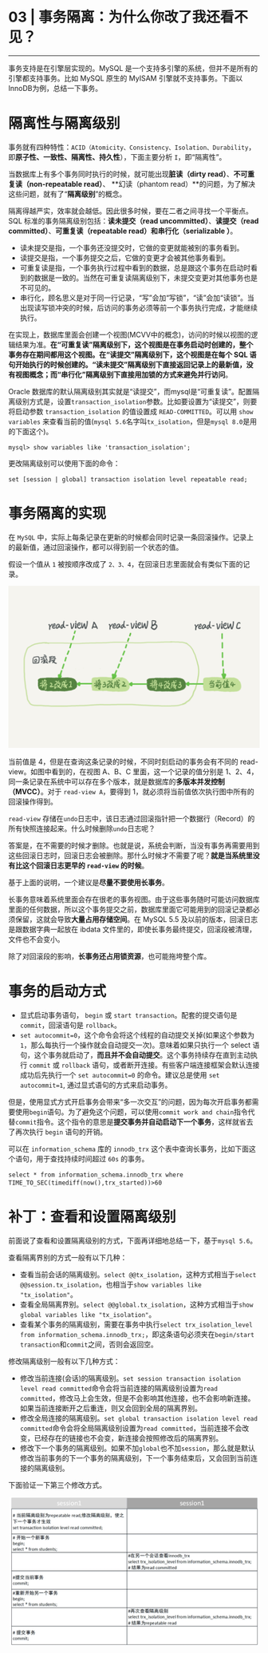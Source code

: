 ﻿# 03 | 事务隔离：为什么你改了我还看不见？
---

事务支持是在引擎层实现的。MySQL 是一个支持多引擎的系统，但并不是所有的引擎都支持事务。比如 MySQL 原生的 MyISAM 引擎就不支持事务。下面以InnoDB为例，总结一下事务。

# 隔离性与隔离级别
事务就有四种特性：`ACID（Atomicity、Consistency、Isolation、Durability`，即**原子性、一致性、隔离性、持久性**），下面主要分析 `I`，即“隔离性”。

当数据库上有多个事务同时执行的时候，就可能出现**脏读（dirty read）**、**不可重复读（non-repeatable read）**、 **幻读（phantom read）**的问题，为了解决这些问题，就有了“**隔离级别**”的概念。

隔离得越严实，效率就会越低。因此很多时候，要在二者之间寻找一个平衡点。SQL 标准的事务隔离级别包括：**读未提交（read uncommitted）**、**读提交（read committed）**、**可重复读（repeatable read）**和**串行化（serializable ）**。


- 读未提交是指，一个事务还没提交时，它做的变更就能被别的事务看到。
- 读提交是指，一个事务提交之后，它做的变更才会被其他事务看到。
- 可重复读是指，一个事务执行过程中看到的数据，总是跟这个事务在启动时看到的数据是一致的。当然在可重复读隔离级别下，未提交变更对其他事务也是不可见的。
- 串行化，顾名思义是对于同一行记录，“写”会加“写锁”，“读”会加“读锁”。当出现读写锁冲突的时候，后访问的事务必须等前一个事务执行完成，才能继续执行。

在实现上，数据库里面会创建一个视图(MCVV中的概念)，访问的时候以视图的逻辑结果为准。**在“可重复读”隔离级别下，这个视图是在事务启动时创建的，整个事务存在期间都用这个视图。在“读提交”隔离级别下，这个视图是在每个 SQL 语句开始执行的时候创建的。“读未提交”隔离级别下直接返回记录上的最新值，没有视图概念；而“串行化”隔离级别下直接用加锁的方式来避免并行访问**。

Oracle 数据库的默认隔离级别其实就是“读提交”，而mysql是“可重复读”。配置隔离级别方式是，设置`transaction_isolation`参数。比如要设置为“读提交”，则要将启动参数 `transaction_isolation` 的值设置成 `READ-COMMITTED`。可以用 `show variables` 来查看当前的值(`mysql 5.6`名字叫`tx_isolation`，但是`mysql 8.0`是用的下面这个)。
```
mysql> show variables like 'transaction_isolation';
```
更改隔离级别可以使用下面的命令：
```
set [session | global] transaction isolation level repeatable read;
```

# 事务隔离的实现
在 `MySQL` 中，实际上每条记录在更新的时候都会同时记录一条回滚操作。记录上的最新值，通过回滚操作，都可以得到前一个状态的值。

假设一个值从 `1` 被按顺序改成了 `2、3、4`，在回滚日志里面就会有类似下面的记录。
<center>
<img src="https://raw.githubusercontent.com/adamhand/LeetCode-images/master/mvcc_45.png">
</center>

当前值是 4，但是在查询这条记录的时候，不同时刻启动的事务会有不同的 read-view。如图中看到的，在视图 A、B、C 里面，这一个记录的值分别是 1、2、4，同一条记录在系统中可以存在多个版本，就是数据库的**多版本并发控制（MVCC）**。对于 `read-view A`，要得到 1，就必须将当前值依次执行图中所有的回滚操作得到。

`read-view` 存储在`undo`日志中，该日志通过回滚指针把一个数据行（Record）的所有快照连接起来。什么时候删除`undo`日志呢？

答案是，在不需要的时候才删除。也就是说，系统会判断，当没有事务再需要用到这些回滚日志时，回滚日志会被删除。那什么时候才不需要了呢？**就是当系统里没有比这个回滚日志更早的 `read-view` 的时候**。

基于上面的说明，一个建议是**尽量不要使用长事务**。

长事务意味着系统里面会存在很老的事务视图。由于这些事务随时可能访问数据库里面的任何数据，所以这个事务提交之前，数据库里面它可能用到的回滚记录都必须保留，这就会导致**大量占用存储空间**。在 MySQL 5.5 及以前的版本，回滚日志是跟数据字典一起放在 ibdata 文件里的，即使长事务最终提交，回滚段被清理，文件也不会变小。

除了对回滚段的影响，**长事务还占用锁资源**，也可能拖垮整个库。

# 事务的启动方式
- 显式启动事务语句， `begin` 或 `start transaction`。配套的提交语句是 `commit`，回滚语句是 `rollback`。
- `set autocommit=0`，这个命令会将这个线程的自动提交关掉(如果这个参数为`1`，那么每执行一个操作就会自动提交一次)。意味着如果只执行一个 select 语句，这个事务就启动了，**而且并不会自动提交**。这个事务持续存在直到主动执行 `commit` 或 `rollback` 语句，或者断开连接。有些客户端连接框架会默认连接成功后先执行一个 `set autocommit=0` 的命令。建议总是使用 `set autocommit=1`, 通过显式语句的方式来启动事务。

但是，使用显式方式开启事务会带来“多一次交互”的问题，因为每次开启事务都需要使用`begin`语句。为了避免这个问题，可以使用`commit work and chain`指令代替`commit`指令。这个指令的意思是**提交事务并自动启动下一个事务**，这样就省去了再次执行 `begin` 语句的开销。

可以在 `information_schema` 库的 `innodb_trx` 这个表中查询长事务，比如下面这个语句，用于查找持续时间超过 `60s` 的事务。
```
select * from information_schema.innodb_trx where TIME_TO_SEC(timediff(now(),trx_started))>60
```

# 补丁：查看和设置隔离级别
前面说了查看和设置隔离级别的方式，下面再详细地总结一下，基于`mysql 5.6`。

查看隔离界别的方式一般有以下几种：

- 查看当前会话的隔离级别。`select @@tx_isolation`，这种方式相当于`select @@session.tx_isolation`，也相当于`show variables like "tx_isolation"`。
- 查看全局隔离界别。`select @@global.tx_isolation`，这种方式相当于`show global variables like "tx_isolation"`。
- 查看某个事务的隔离级别，需要在事务中执行`select trx_isolation_level from information_schema.innodb_trx;`，即这条语句必须夹在`begin/start transaction`和`commit`之间，否则会返回空。

修改隔离级别一般有以下几种方式：

- 修改当前连接(会话)的隔离级别。`set session transaction isolation level read committed`命令会将当前连接的隔离级别设置为`read committed`，修改马上会生效，但是不会影响其他连接，也不会影响新连接。如果当前连接断开之后重连，则又会回到全局的隔离界别。
- 修改全局连接的隔离级别。`set global transaction isolation level read committed`命令会将全局隔离级别设置为`read committed`，当前连接不会改变，已经存在的链接也不会变，新连接会按照修改后的隔离界别。
- 修改下一个事务的隔离级别。如果不加`global`也不加`session`，那么就是默认修改当前事务的下一个事务的隔离级别，下一个事务结束后，又会回到当前连接的隔离级别。

下面验证一下第三个修改方式。

<div align="center">
<img src="https://raw.githubusercontent.com/adamhand/LeetCode-images/master/set%20transaction%20isolation%201.jpg" width="500">
</div>